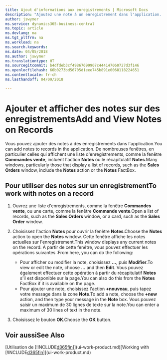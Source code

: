 ```yaml
---
title: Ajout d'informations aux enregistrements | Microsoft Docs
description: "Ajoutez une note à un enregistrement dans l'application. Par exemple, si vous disposez d'informations supplémentaires sur une commande vente qui ne correspondent à aucun des champs de la commande vente, vous pouvez rédiger une procédure."
author: jswymer
ms.service: dynamics365-business-central
ms.topic: article
ms.devlang: na
ms.tgt_pltfrm: na
ms.workload: na
ms.search.keywords: 
ms.date: 04/05/2018
ms.author: jswymer
ms.translationtype: HT
ms.sourcegitcommit: b4dfdeb3cf49867699907c444147060727d3f146
ms.openlocfilehash: 66b0273bd56705d1eee745b891e0068118224651
ms.contentlocale: fr-ch
ms.lasthandoff: 04/09/2018

---
```

# <a name="add-and-view-notes-on-records"></a><span data-ttu-id="5a0cc-104">Ajouter et afficher des notes sur des enregistrements</span><span class="sxs-lookup"><span data-stu-id="5a0cc-104">Add and View Notes on Records</span></span>
 <span data-ttu-id="5a0cc-105">Vous <!--OnPrem and your colleagues -->pouvez ajouter des notes à des enregistrements dans l'application.</span><span class="sxs-lookup"><span data-stu-id="5a0cc-105">You <!--OnPrem and your colleagues -->can add notes to records in the application.</span></span> <span data-ttu-id="5a0cc-106">De nombreuses fenêtres, en particulier celles qui affichent une liste d'enregistrements, comme la fenêtre **Commandes vente**, incluent l'action **Notes** ou le récapitulatif **Notes**.</span><span class="sxs-lookup"><span data-stu-id="5a0cc-106">Many windows, particularly those that display a list of records, such as the **Sales Orders** window, include the **Notes** action or the **Notes** FactBox.</span></span> <!--OnPremNotes is where you can write notes about a record to yourself or others, and where you can view notes to you from others. For example, a note could be a general comment or processing instruction to your colleague, who can then respond to your note using their own **Notes**. Or, your colleague can add a note that gives you extra information about a sales order that is not covered by the information on the sales order. These notes and correspondences will follow the record as it is processed in the company.-->

<!--OnPrem
> [!NOTE]  
>  You can only select one recipient of the note.-->  

## <a name="to-work-with-notes-on-a-record"></a><span data-ttu-id="5a0cc-107">Pour utiliser des notes sur un enregistrement</span><span class="sxs-lookup"><span data-stu-id="5a0cc-107">To work with notes on a record</span></span>

1.  <span data-ttu-id="5a0cc-108">Ouvrez une liste d'enregistrements, comme la fenêtre **Commandes vente**, ou une carte, comme la fenêtre **Commande vente**.</span><span class="sxs-lookup"><span data-stu-id="5a0cc-108">Open a list of records, such as the **Sales Orders** window, or a card, such as the **Sales Order** window.</span></span>  

    <!-- If **Notes** is not visible on the page, then you can customize the page to display the Notes FactBox. -->

2.  <span data-ttu-id="5a0cc-109">Choisissez l'action **Notes** pour ouvrir la fenêtre **Notes**.</span><span class="sxs-lookup"><span data-stu-id="5a0cc-109">Choose the **Notes** action to open the **Notes** window.</span></span> <span data-ttu-id="5a0cc-110">Cette fenêtre affiche les notes actuelles sur l'enregistrement.</span><span class="sxs-lookup"><span data-stu-id="5a0cc-110">This window displays any current notes on the record.</span></span> <span data-ttu-id="5a0cc-111">À partir de cette fenêtre, vous pouvez effectuer les opérations suivantes :</span><span class="sxs-lookup"><span data-stu-id="5a0cc-111">From here, you can do the following:</span></span>

    -   <span data-ttu-id="5a0cc-112">Pour afficher ou modifier la note, choisissez **…**, puis **Modifier**.</span><span class="sxs-lookup"><span data-stu-id="5a0cc-112">To view or edit the note, choose **...** and then **Edit**.</span></span> <span data-ttu-id="5a0cc-113">Vous pouvez également effectuer cette opération à partir du récapitulatif **Notes** s'il est disponible sur la page.</span><span class="sxs-lookup"><span data-stu-id="5a0cc-113">You can also do this from the **Notes** FactBox if it is available on the page.</span></span>
    -   <span data-ttu-id="5a0cc-114">Pour ajouter une note, choisissez l'action **+nouveau**, puis tapez votre message dans la zone **Note**.</span><span class="sxs-lookup"><span data-stu-id="5a0cc-114">To add a note, choose the **+new** action, and then type your message in the **Note** box.</span></span> <span data-ttu-id="5a0cc-115">Vous pouvez saisir un maximum de 30 lignes de texte sur la note.</span><span class="sxs-lookup"><span data-stu-id="5a0cc-115">You can enter a maximum of 30 lines of text in the note.</span></span>

<!-- 5.  In the **To** field, enter a user ID (your own or someone else’s) to indicate who the note is for.  

6.  Select the **Notify** field if you want to send a notification to the user in the **To** field.

     If **Notify** is selected, the note will be sent as a notification to the user's **My Notifications** on the Role Center.  -->

3.  <span data-ttu-id="5a0cc-116">Choisissez le bouton **OK**.</span><span class="sxs-lookup"><span data-stu-id="5a0cc-116">Choose the **OK** button.</span></span>  

## <a name="see-also"></a><span data-ttu-id="5a0cc-117">Voir aussi</span><span class="sxs-lookup"><span data-stu-id="5a0cc-117">See Also</span></span>
<span data-ttu-id="5a0cc-118">[Utilisation de [!INCLUDE[d365fin](includes/d365fin_md.md)]](ui-work-product.md)</span><span class="sxs-lookup"><span data-stu-id="5a0cc-118">[Working with [!INCLUDE[d365fin](includes/d365fin_md.md)]](ui-work-product.md)</span></span>  

